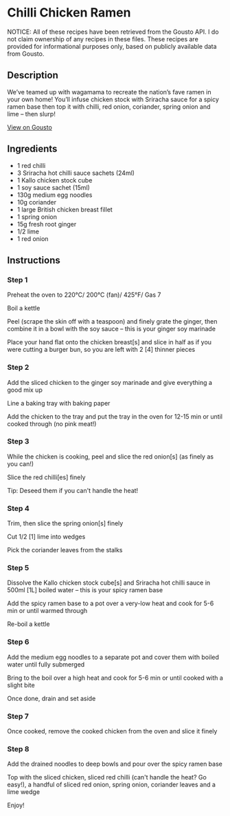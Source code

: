 # Chilli Chicken Ramen

NOTICE: All of these recipes have been retrieved from the Gousto API. I do not claim ownership of any recipes in these files. These recipes are provided for informational purposes only, based on publicly available data from Gousto.

## Description

We’ve teamed up with wagamama to recreate the nation’s fave ramen in your own home! You’ll infuse chicken stock with Sriracha sauce for a spicy ramen base then top it with chilli, red onion, coriander, spring onion and lime – then slurp!

[View on Gousto](https://www.gousto.co.uk/recipes/cookbook/chilli-chicken-ramen)

## Ingredients

- 1 red chilli
- 3 Sriracha hot chilli sauce sachets (24ml)
- 1 Kallo chicken stock cube
- 1 soy sauce sachet (15ml)
- 130g medium egg noodles
- 10g coriander
- 1 large British chicken breast fillet
- 1 spring onion
- 15g fresh root ginger
- 1/2 lime
- 1 red onion

## Instructions


### Step 1

Preheat the oven to 220°C/ 200°C (fan)/ 425°F/ Gas 7

Boil a kettle

Peel (scrape the skin off with a teaspoon) and finely grate the ginger, then combine it in a bowl with the soy sauce – this is your ginger soy marinade

Place your hand flat onto the chicken breast<span class="text-danger">[s] </span>and slice in half as if you were cutting a burger bun, so you are left with 2 <span class="text-danger">[4]</span> thinner pieces


### Step 2

Add the sliced chicken to the ginger soy marinade and give everything a good mix up

Line a baking tray with baking paper

Add the chicken to the tray and put the tray in the oven for 12-15 min or until cooked through (no pink meat!)


### Step 3

While the chicken is cooking, peel and slice the red onion<span class="text-danger">[s] </span>(as finely as you can!)

Slice the red chilli<span class="text-danger">[es]</span> finely

Tip: Deseed them if you can't handle the heat!


### Step 4

Trim, then slice the spring onion<span class="text-danger">[s] </span>finely

Cut 1/2 <span class="text-danger">[1]</span> lime into wedges

Pick the coriander leaves from the stalks


### Step 5

Dissolve the Kallo chicken stock cube<span class="text-danger">[s]</span> and Sriracha hot chilli sauce in 500ml<span class="text-danger"> [1L]</span> boiled water – this is your spicy ramen base

Add the spicy ramen base to a pot over a very-low heat and cook for 5-6 min or until warmed through

Re-boil a kettle


### Step 6

Add the medium egg noodles to a separate pot and cover them with boiled water until fully submerged

Bring to the boil over a high heat and cook for 5-6 min or until cooked with a slight bite

Once done, drain and set aside


### Step 7

Once cooked, remove the cooked chicken from the oven and slice it finely

### Step 8

Add the drained noodles to deep bowls and pour over the spicy ramen base

Top with the sliced chicken, sliced red chilli (can't handle the heat? Go easy!), a handful of sliced red onion, spring onion, coriander leaves and a lime wedge

Enjoy!

